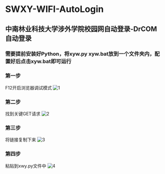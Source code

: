 # SWXY-WIFI-AutoLogin
## 中南林业科技大学涉外学院校园网自动登录-DrCOM自动登录

### 需要提前安装好Python，将xyw.py xyw.bat放到一个文件夹内，配置好后点击xyw.bat即可运行

### 第一步
  F12开启浏览器调试模式
![1](https://github.com/qc-wl/SWXY-WIFI-AutoLogin/assets/53658530/b46d0e3f-afe2-47f2-af38-253b1ccc1e3e)
### 第二步
  找到关键GET请求
![2](https://github.com/qc-wl/SWXY-WIFI-AutoLogin/assets/53658530/2871f27f-ff90-4096-8731-fa81ca0f3ca4)
### 第三步
  将链接复制下来
![3](https://github.com/qc-wl/SWXY-WIFI-AutoLogin/assets/53658530/c6754c09-9006-4664-85bf-34b643548af1)
### 第四步
  粘贴到xwy.py文件中
![4](https://github.com/qc-wl/SWXY-WIFI-AutoLogin/assets/53658530/a222b2c3-6ccc-4155-bf3a-1caf82523642)
